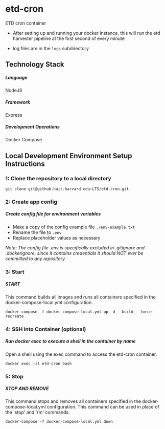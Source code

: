 # etd-cron
ETD cron container


* After setting up and running your docker instance, this will run the etd harvester pipeline at the first second of every minute

* log files are in the `logs` subdirectory

## Technology Stack
##### Language
NodeJS

##### Framework
Express

##### Development Operations
Docker Compose

## Local Development Environment Setup Instructions

### 1: Clone the repository to a local directory
```git clone git@github.huit.harvard.edu:LTS/etd-cron.git```

### 2: Create app config

##### Create config file for environment variables
- Make a copy of the config example file `./env-example.txt`
- Rename the file to `.env`
- Replace placeholder values as necessary

*Note: The config file .env is specifically excluded in .gitignore and .dockerignore, since it contains credentials it should NOT ever be committed to any repository.*

### 3: Start

##### START

This command builds all images and runs all containers specified in the docker-compose-local.yml configuration.

```
docker-compose -f docker-compose-local.yml up -d --build --force-recreate
```

### 4: SSH into Container (optional)

##### Run docker exec to execute a shell in the container by name

Open a shell using the exec command to access the  etd-cron container.

```
docker exec -it etd-cron bash
```

### 5: Stop

##### STOP AND REMOVE

This command stops and removes all containers specified in the docker-compose-local.yml configuration. This command can be used in place of the 'stop' and 'rm' commands.

```
docker-compose -f docker-compose-local.yml down
```
